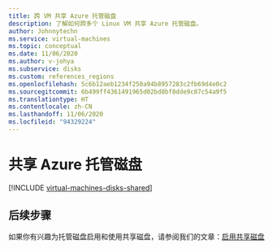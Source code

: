 ```yaml
---
title: 跨 VM 共享 Azure 托管磁盘
description: 了解如何跨多个 Linux VM 共享 Azure 托管磁盘。
author: Johnnytechn
ms.service: virtual-machines
ms.topic: conceptual
ms.date: 11/06/2020
ms.author: v-johya
ms.subservice: disks
ms.custom: references_regions
ms.openlocfilehash: 5c6b12aeb1234f250a94b8957283c2fb69d4e0c2
ms.sourcegitcommit: 6b499ff4361491965d02bd8bf8dde9c87c54a9f5
ms.translationtype: HT
ms.contentlocale: zh-CN
ms.lasthandoff: 11/06/2020
ms.locfileid: "94329224"
---
```

# <a name="share-an-azure-managed-disk"></a>共享 Azure 托管磁盘

[!INCLUDE [virtual-machines-disks-shared](../../../includes/virtual-machines-disks-shared.md)]

## <a name="next-steps"></a>后续步骤

如果你有兴趣为托管磁盘启用和使用共享磁盘，请参阅我们的文章：[启用共享磁盘](../disks-shared-enable.md)

